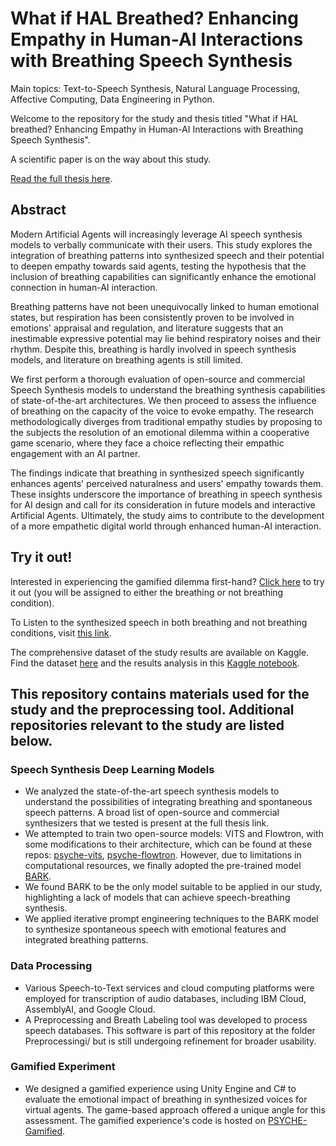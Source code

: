 # What if HAL Breathed? Enhancing Empathy in Human-AI Interactions with Breathing Speech Synthesis
Main topics: Text-to-Speech Synthesis, Natural Language Processing, Affective Computing, Data Engineering in Python.

Welcome to the repository for the study and thesis titled "What if HAL breathed? Enhancing Empathy in Human-AI Interactions with Breathing Speech Synthesis".

A scientific paper is on the way about this study.

[Read the full thesis here](https://github.com/nicoloddo/PSYCHE/blob/master/Breath_and_speech_synthesis___Master_Thesis.pdf).

## Abstract
Modern Artificial Agents will increasingly leverage AI speech synthesis models to verbally communicate with their users. This study explores the integration of breathing patterns into synthesized speech and their potential to deepen empathy towards said agents, testing the hypothesis that the inclusion of breathing capabilities can significantly enhance the emotional connection in human-AI interaction. 

Breathing patterns have not been unequivocally linked to human emotional states, but respiration has been consistently proven to be involved in emotions' appraisal and regulation, and literature suggests that an inestimable expressive potential may lie behind respiratory noises and their rhythm. Despite this, breathing is hardly involved in speech synthesis models, and literature on breathing agents is still limited. 

We first perform a thorough evaluation of open-source and commercial Speech Synthesis models to understand the breathing synthesis capabilities of state-of-the-art architectures. We then proceed to assess the influence of breathing on the capacity of the voice to evoke empathy. The research methodologically diverges from traditional empathy studies by proposing to the subjects the resolution of an emotional dilemma within a cooperative game scenario, where they face a choice reflecting their empathic engagement with an AI partner.

The findings indicate that breathing in synthesized speech significantly enhances agents' perceived naturalness and users' empathy towards them. These insights underscore the importance of breathing in speech synthesis for AI design and call for its consideration in future models and interactive Artificial Agents. Ultimately, the study aims to contribute to the development of a more empathetic digital world through enhanced human-AI interaction.

## Try it out!

Interested in experiencing the gamified dilemma first-hand? [Click here](https://nicoloddo.github.io/Psyche) to try it out (you will be assigned to either the breathing or not breathing condition).

To Listen to the synthesized speech in both breathing and not breathing conditions, visit [this link](https://nicoloddo.github.io/PsycheRecordings/).

The comprehensive dataset of the study results are available on Kaggle. Find the dataset [here](https://www.kaggle.com/datasets/nicoloddo/psyche-empathy-dataset) and the results analysis in this [Kaggle notebook](https://www.kaggle.com/code/nicoloddo/what-if-hal-breathed-results-analysis).

## This repository contains materials used for the study and the preprocessing tool. Additional repositories relevant to the study are listed below.

### Speech Synthesis Deep Learning Models
- We analyzed the state-of-the-art speech synthesis models to understand the possibilities of integrating breathing and spontaneous speech patterns. A broad list of open-source and commercial synthesizers that we tested is present at the full thesis link.
- We attempted to train two open-source models: VITS and Flowtron, with some modifications to their architecture, which can be found at these repos: [psyche-vits](https://github.com/nicoloddo/pysche-vits), [psyche-flowtron](https://github.com/nicoloddo/flowtron). However, due to limitations in computational resources, we finally adopted the pre-trained model [BARK](https://github.com/suno-ai/bark).
- We found BARK to be the only model suitable to be applied in our study, highlighting a lack of models that can achieve speech-breathing synthesis.
- We applied iterative prompt engineering techniques to the BARK model to synthesize spontaneous speech with emotional features and integrated breathing patterns.

### Data Processing
- Various Speech-to-Text services and cloud computing platforms were employed for transcription of audio databases, including IBM Cloud, AssemblyAI, and Google Cloud.
- A Preprocessing and Breath Labeling tool was developed to process speech databases. This software is part of this repository at the folder Preprocessingi/ but is still undergoing refinement for broader usability.

### Gamified Experiment
- We designed a gamified experience using Unity Engine and C# to evaluate the emotional impact of breathing in synthesized voices for virtual agents. The game-based approach offered a unique angle for this assessment. The gamified experience's code is hosted on [PSYCHE-Gamified](https://github.com/nicoloddo/PSYCHE-Gamified).